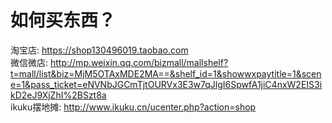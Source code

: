 # 如何买东西？

淘宝店: https://shop130496019.taobao.com  
微信微店: http://mp.weixin.qq.com/bizmall/mallshelf?t=mall/list&biz=MjM5OTAxMDE2MA==&shelf_id=1&showwxpaytitle=1&scene=1&pass_ticket=eNVNbJGCmTjtOURVx3E3w7qJlgI6SpwfA1jiC4nxW2EIS3ikD2eJ9XjZhI%2BSzt8a  
ikuku摆地摊: http://www.ikuku.cn/ucenter.php?action=shop
  